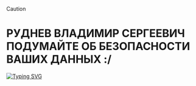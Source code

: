 > [!CAUTION]
># РУДНЕВ ВЛАДИМИР СЕРГЕЕВИЧ ПОДУМАЙТЕ ОБ БЕЗОПАСНОСТИ ВАШИХ ДАННЫХ :/
[![Typing SVG](https://readme-typing-svg.herokuapp.com?color=%2336BCF7&lines=Я+Пидорас)](https://git.io/typing-svg)
